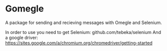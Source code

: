 # Gomegle
A package for sending and recieving messages with Omegle and Selenium.

In order to use you need to get Selenium: github.com/tebeka/selenium
And a google driver: https://sites.google.com/a/chromium.org/chromedriver/getting-started

